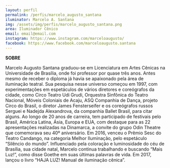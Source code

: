 ```yaml
---
layout: perfil
permalink: /perfis/marcelo_augusto_santana
iluminator: Marcelo A. Santana
img: /assets/img/perfis/marcelo_augusto_santana.png
area: Iluminador Cênico
email: email@email.com
instagram: https://www.instagram.com/marceloaugusto/
facebook: https://www.facebook.com/marceloaugusto.santana
---
```


**SOBRE**

Marcelo Augusto Santana graduou-se em Licenciatura em Artes Cênicas na Universidade de Brasília, onde foi professor por quase três anos. Antes mesmo de receber o diploma já havia se apaixonado pela área de iluminação teatral. Sua pesquisa nesse universo começou em 1997, com experimentações em espetáculos de vários diretores e coreógrafos da cidade, como Circo Teatro Udi Grudi, Orquestra Sinfônica do Teatro Nacional, Móveis Coloniais de Acaju, ASQ Companhia de Dança, projeto Circo do Brasil, o diretor James Fensterseifer e os coreógrafos russos Serguei e Nadejda Alexandrova, da companhia Ballet Brasil, para citar alguns. Ao longo de 20 anos de carreira, tem participado de festivais pelo Brasil, América Latina, Ásia, Europa e EUA, com destaque para as 22 apresentações realizadas na Dinamarca, a convite do grupo Odin Theatre que comemorava seu 40º aniversário. Em 2016, venceu o Prêmio Sesc do Teatro Candango, na categoria Melhor Iluminação, pelo espetáculo “Silêncio do mundo”. Influenciado pela coloração e luminosidade do céu de Brasília, sua cidade natal, Marcelo continua trabalhando e buscando “Mais Luz!”, como disse Goethe em suas últimas palavras de vida. Em 2017, lançou o livro “HAJA LUZ! Manual de iluminação cênica”.
